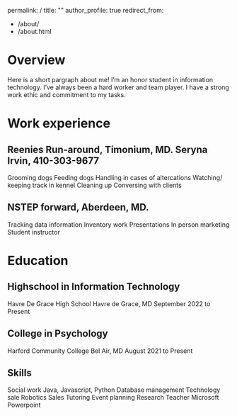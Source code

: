 permalink: /
title: ""
author_profile: true
redirect_from: 
  - /about/
  - /about.html
# Overview
Here is a short pargraph about me! I’m an honor student in information technology.
I’ve always been a hard worker and team player. I have a strong work ethic and commitment to my tasks. 


# Work experience
## Reenies Run-around, Timonium, MD. Seryna Irvin, 410-303-9677
Grooming dogs 
Feeding dogs 
Handling in cases of altercations 
Watching/ keeping track in kennel 
Cleaning up 
Conversing with clients 

## NSTEP forward, Aberdeen, MD. 
Tracking data information 
Inventory work 
Presentations 
In person marketing 
Student instructor 

# Education 
## Highschool in Information Technology 
Havre De Grace High School
Havre de Grace, MD 
September 2022 to Present 

## College in Psychology 
Harford Community College
Bel Air, MD 
August 2021 to Present 

## Skills 
Social work 
Java, Javascript, Python 
Database management 
Technology sale 
Robotics 
Sales 
Tutoring 
Event planning 
Research 
Teacher 
Microsoft  
Powerpoint 



